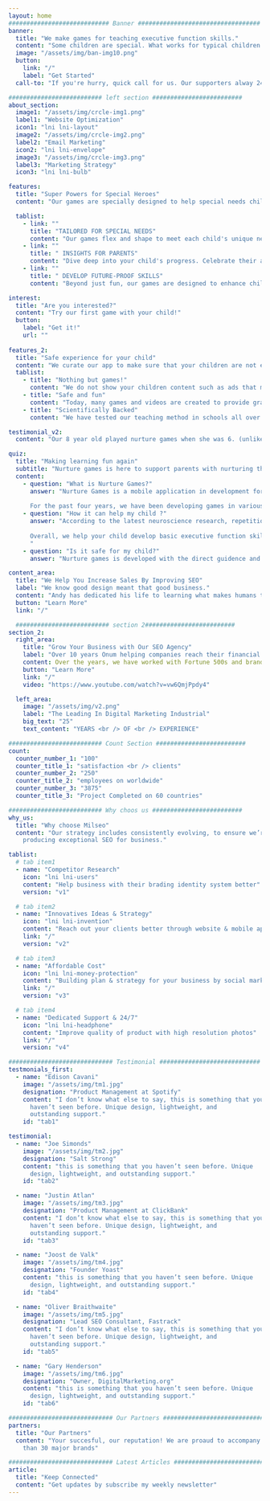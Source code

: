 ```yaml
---
layout: home
############################ Banner ##################################
banner:
  title: "We make games for teaching executive function skills."
  content: "Some children are special. What works for typical children does not work for them. What they need is also special. Special learning tools for special children is what we do."
  image: "/assets/img/ban-img10.png"
  button:
    link: "/"
    label: "Get Started"
  call-to: "If you're hurry, quick call for us. Our supporters alway 24/7 and will help you asap"

########################## left section #########################
about_section:
  image1: "/assets/img/crcle-img1.png"
  label1: "Website Optimization"
  icon1: "lni lni-layout"
  image2: "/assets/img/crcle-img2.png"
  label2: "Email Marketing"
  icon2: "lni lni-envelope"
  image3: "/assets/img/crcle-img3.png"
  label3: "Marketing Strategy"
  icon3: "lni lni-bulb"

features:
  title: "Super Powers for Special Heroes"
  content: "Our games are specially designed to help special needs children shine brighter! We make learning both fun and super effective for them! 😄"

  tablist:
    - link: ""
      title: "TAILORED FOR SPECIAL NEEDS"
      content: "Our games flex and shape to meet each child's unique needs, ensuring that special needs children are given a comforting yet challenging learning experience. 🌟"
    - link: ""
      title: " INSIGHTS FOR PARENTS"
      content: "Dive deep into your child's progress. Celebrate their achievements and identify areas that can further boost their confidence. 🎉"
    - link: ""
      title: " DEVELOP FUTURE-PROOF SKILLS"
      content: "Beyond just fun, our games are designed to enhance children's working memory and executive function skills-critical abilities that prepare them for future academic and life challenges. 🧠"

interest:
  title: "Are you interested?"
  content: "Try our first game with your child!"
  button: 
    label: "Get it!"
    url: ""
 
features_2:
  title: "Safe experience for your child"
  content: "We curate our app to make sure that your children are not exposed to harmful content."
  tablist:
    - title: "Nothing but games!"
      content: "We do not show your children content such as ads that may lead to harmful neurological developments."
    - title: "Safe and fun"
      content: "Today, many games and videos are created to provide gratification to promote addictive behavior. We rely on pure fun and curiosity to attract your child's attention."
    - title: "Scientifically Backed"
      content: "We have tested our teaching method in schools all over the world. Our mobile app instills the same principal with a self learning and digital approach."

testimonial_v2: 
  content: "Our 8 year old played nurture games when she was 6. (unlike her brother) she is very good at mathematics and reading. "

quiz:
  title: "Making learning fun again"
  subtitle: "Nurture games is here to support parents with nurturing their children."
  content:
    - question: "What is Nurture Games?"
      answer: "Nurture Games is a mobile application in development for Apple and Android mobile phones and tablets. In Nurture Games your child plays games that are specially designed to be fun and engaging while making your child think and develop brains. Our games are designed for children with special needs between 4 to 8 with the help of the latest neuroscience research in learning and development. Our games are also enjoyable and potentially beneficial for anyone older.
      
      For the past four years, we have been developing games in various forms and working with children to scientifically and objectively evaluate the effects of our games. We have found a formula that significantly improves the learning experience of children. Using this formula, we are creating Nurture Games, with the goal of making life easier for special needs children and their families."
    - question: "How it can help my child ?"
      answer: "According to the latest neuroscience research, repetition helps develop neural pathways in the brain. As these neural pathways develop, it is known that the learned information becomes easier to access. Nurture Games uses this principle in its games to make your child repetitively use basic mathematical concepts to grasp them very well. Our games learn how well your child knows certain logical and mathematical concepts. It tracks their key executive functioning skills. Based on this information, we adapt the game to suit the difficulty that your child can work with. This is helpful, especially for children with various learning disabilities.  Based on this, we adapt the game to your child so that they are challenged to an extent that they can handle. We also challenge your child by rewarding them for playing games that use concepts that they are not good at yet. This motivates them to learn new information and use skills that they are not good at.
      
      Overall, we help your child develop basic executive function skills in the context of various learning goals. These skills and learning goals will help them immensely for the rest of their lives. We see that the investment children put in by playing our games provides an immeasurable value in their school life.
      "
    - question: "Is it safe for my child?"
      answer: "Nurture games is developed with the direct guidence and feedback of professional researchers in neuroscience and pedagogy. It is our most important priority to bring your child a safe and secure environment in which they can nurture."

content_area:
  title: "We Help You Increase Sales By Improving SEO"
  label: "We know good design meant that good business."
  content: "Andy has dedicated his life to learning what makes humans tick. He studies, researches and reads everything hecan, and shares his findings with his clients. His philosophy is to learn, test, analyse, improve and re-test. His motto is stay agile, so you are best positioned to respond quickly and effectively to market forces."
  button: "Learn More"
  link: "/"

  ########################## section 2#########################
section_2:
  right_area:
    title: "Grow Your Business with Our SEO Agency"
    label: "Over 10 years Onum helping companies reach their financial and branding goals"
    content: Over the years, we have worked with Fortune 500s and brand-new startups.. We help ambitious businesses like yours generate more profits by building awareness, driving web traffic, connecting with customers, and growing overall sales. Give us a call."
    button: "Learn More"
    link: "/"
    video: "https://www.youtube.com/watch?v=vw6QmjPpdy4"

  left_area:
    image: "/assets/img/v2.png"
    label: "The Leading In Digital Marketing Industrial"
    big_text: "25"
    text_content: "YEARS <br /> OF <br /> EXPERIENCE"

########################## Count Section #########################
count:
  counter_number_1: "100"
  counter_title_1: "satisfaction <br /> clients"
  counter_number_2: "250"
  counter_title_2: "employees on worldwide"
  counter_number_3: "3875"
  counter_title_3: "Project Completed on 60 countries"

########################## Why choos us #########################
why_us:
  title: "Why choose Milseo"
  content: "Our strategy includes consistently evolving, to ensure we’re
    producing exceptional SEO for business."

tablist:
  # tab item1
  - name: "Competitor Research"
    icon: "lni lni-users"
    content: "Help business with their brading identity system better"
    version: "v1"

  # tab item2
  - name: "Innovatives Ideas & Strategy"
    icon: "lni lni-invention"
    content: "Reach out your clients better through website & mobile app"
    link: "/"
    version: "v2"

  # tab item3
  - name: "Affordable Cost"
    icon: "lni lni-money-protection"
    content: "Building plan & strategy for your business by social marketing"
    link: "/"
    version: "v3"

  # tab item4
  - name: "Dedicated Support & 24/7"
    icon: "lni lni-headphone"
    content: "Improve quality of product with high resolution photos"
    link: "/"
    version: "v4"

############################# Testimonial ############################
testmonials_first:
  - name: "Edison Cavani"
    image: "/assets/img/tm1.jpg"
    designation: "Product Management at Spotify"
    content: "I don’t know what else to say, this is something that you
      haven’t seen before. Unique design, lightweight, and
      outstanding support."
    id: "tab1"

testimonial:
  - name: "Joe Simonds"
    image: "/assets/img/tm2.jpg"
    designation: "Salt Strong"
    content: "this is something that you haven’t seen before. Unique
      design, lightweight, and outstanding support."
    id: "tab2"

  - name: "Justin Atlan"
    image: "/assets/img/tm3.jpg"
    designation: "Product Management at ClickBank"
    content: "I don’t know what else to say, this is something that you
      haven’t seen before. Unique design, lightweight, and
      outstanding support."
    id: "tab3"

  - name: "Joost de Valk"
    image: "/assets/img/tm4.jpg"
    designation: "Founder Yoast"
    content: "this is something that you haven’t seen before. Unique
      design, lightweight, and outstanding support."
    id: "tab4"

  - name: "Oliver Braithwaite"
    image: "/assets/img/tm5.jpg"
    designation: "Lead SEO Consultant, Fastrack"
    content: "I don’t know what else to say, this is something that you
      haven’t seen before. Unique design, lightweight, and
      outstanding support."
    id: "tab5"

  - name: "Gary Henderson"
    image: "/assets/img/tm6.jpg"
    designation: "Owner, DigitalMarketing.org"
    content: "this is something that you haven’t seen before. Unique
      design, lightweight, and outstanding support."
    id: "tab6"

############################# Our Partners ############################
partners:
  title: "Our Partners"
  content: "Your succesful, our reputation! We are proaud to accompany more
    than 30 major brands"

############################# Latest Articles ############################
article:
  title: "Keep Connected"
  content: "Get updates by subscribe my weekly newsletter"
---
```

